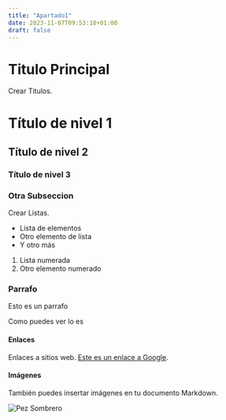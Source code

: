 ```yaml
---
title: "Apartado1"
date: 2023-11-07T09:53:18+01:00
draft: false
---
```


# Titulo Principal

Crear Titulos.

# Título de nivel 1

## Título de nivel 2

### Título de nivel 3

### Otra Subseccion

Crear Listas.

- Lista de elementos
- Otro elemento de lista
- Y otro más

1. Lista numerada
2. Otro elemento numerado

### Parrafo

Esto es un parrafo

Como puedes ver lo es


#### Enlaces

Enlaces a sitios web. [Este es un enlace a Google](https://www.google.com).

#### Imágenes

También puedes insertar imágenes en tu documento Markdown.

![Pez Sombrero](https://encrypted-tbn0.gstatic.com/images?q=tbn:ANd9GcQoFm_KNUsyBTI58kHYqqTjIqzXob1NIUfC78dievplgvwjPr11B9_jIva20rWKUvkWT1U&usqp=CAU)

